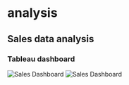 # analysis
## Sales data analysis
### Tableau dashboard
![Sales Dashboard](https://user-images.githubusercontent.com/41480945/188225981-e4bfcc39-8824-4ea0-a162-4a1828eef54d.png)
![Sales Dashboard](https://user-images.githubusercontent.com/41480945/188226405-c9b5c95d-a49f-4bcb-9f32-2d70c38ae3ae.png)
